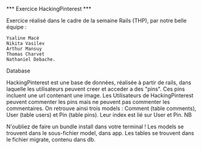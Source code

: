 *** Exercice HackingPinterest ***

Exercice réalisé dans le cadre de la semaine Rails (THP), par notre belle équipe :

    Ysaline Macé
    Nikita Vasilev
    Arthur Mansuy
    Thomas Charvet
    Nathaniel Debache.

Database

HackingPinterest est une base de données, réalisée à partir de rails, dans laquelle les utilisateurs peuvent creer et acceder a des "pins". Ces pins incluent une url contenant une image. Les Utilisateurs de HackingPinterest peuvent commenter les pins mais ne peuvent pas commenter les commentaires. On retrouve ainsi trois models : Comment (table comments), User (table users) et Pin (table pins). Leur index est lié sur User et Pin.
NB

N'oubliez de faire un bundle install dans votre terminal ! Les models se trouvent dans le sous-fichier model, dans app. Les tables se trouvent dans le fichier migrate, contenu dans db.
